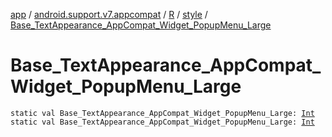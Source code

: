 [app](../../../index.md) / [android.support.v7.appcompat](../../index.md) / [R](../index.md) / [style](index.md) / [Base_TextAppearance_AppCompat_Widget_PopupMenu_Large](.)

# Base_TextAppearance_AppCompat_Widget_PopupMenu_Large

`static val Base_TextAppearance_AppCompat_Widget_PopupMenu_Large: `[`Int`](https://kotlinlang.org/api/latest/jvm/stdlib/kotlin/-int/index.html)
`static val Base_TextAppearance_AppCompat_Widget_PopupMenu_Large: `[`Int`](https://kotlinlang.org/api/latest/jvm/stdlib/kotlin/-int/index.html)
